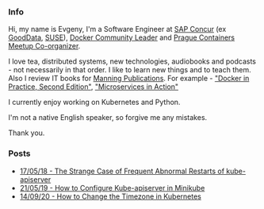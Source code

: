 ### Info 
Hi, my name is Evgeny, I'm a Software Engineer at [SAP Concur](https://www.concur.com/) (ex [GoodData](https://www.gooddata.com/), [SUSE](https://www.suse.com/)), [Docker Community Leader](https://www.meetup.com/Docker-Prague-Czech-Republic/) and [Prague Containers Meetup Co-organizer](https://www.meetup.com/Prague-Containers-Meetup/).

I love tea, distributed systems, new technologies, audiobooks and podcasts - not necessarily in that order. I like to learn new things and to teach them. Also I review IT books for [Manning Publications](https://www.manning.com/). For example - ["Docker in Practice, Second Edition"](https://www.manning.com/books/docker-in-practice-second-edition), ["Microservices in Action"](https://www.manning.com/books/microservices-in-action?query=microservices)

I currently enjoy working on Kubernetes and Python.

I'm not a native English speaker, so forgive me any mistakes.

Thank you.

### Posts
- [17/05/18 - The Strange Case of Frequent Abnormal Restarts of kube-apiserver](https://evalle.github.io/blog/20180517-apiserver)
- [21/05/19 - How to Configure Kube-apiserver in Minikube](https://evalle.github.io/blog/20190521-configure-kube-apiserver-in-minikube)
- [14/09/20 - How to Change the Timezone in Kubernetes](https://evalle.github.io/blog/20200914-kubernetes-tz)

